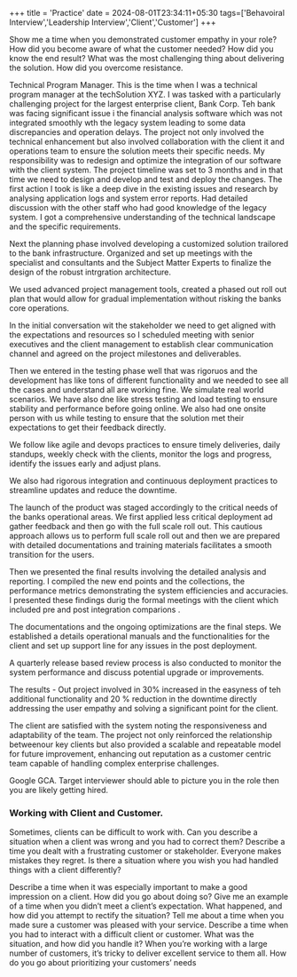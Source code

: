 +++
title = 'Practice'
date = 2024-08-01T23:34:11+05:30
tags=['Behavoiral Interview','Leadership Interview','Client','Customer']
+++


Show me a time when you demonstrated customer empathy in your role? How did you become aware of what the customer needed? How did you know the end result? What was the most challenging thing about delivering the solution. How did you overcome resistance.

Technical Program Manager. This is the time when I was a technical program manager at the techSolution XYZ. I was tasked with a particularly challenging project for the largest enterprise client, Bank Corp. Teh bank was facing significant issue i the financial analysis software which was not integrated smoothly wth the legacy system leading to some data discrepancies and operation delays. The project not only involved the technical enhancement but also involved collaboration with the client it and operations team to ensure the solution meets their specific needs. My responsibility was to redesign and optimize the integration of our software with the client system. The project timeline was set to 3 months and in that time we need to design and develop and test and deploy the changes.
The first action I took is like a deep dive in the existing issues and research by analysing application logs and system error reports.
Had detailed discussion with the other staff who had good knowledge of the legacy system. I got a comprehensive understanding of the technical landscape and the specific requirements.

Next the planning phase involved developing a customized solution trailored to the bank infrastructure. Organized and set up meetings with the specialist and consultants and the Subject Matter Experts to finalize the design of the robust intrgration architecture.

We used advanced project management tools, created a phased out roll out plan that would allow for gradual implementation without risking the banks core operations.

In the initial conversation wit the stakeholder we need to get aligned with the expectations and resources so I scheduled meeting with senior executives and the client management to establish clear communication channel and agreed on the project milestones and deliverables.

Then we entered in the testing phase well that was rigoruos and the development has like tons of different functionality and we needed to see all the cases and understand all are working fine. We simulate real world scenarios. We have also dne like stress testing and load testing to ensure stability and performance before going online. We also had one onsite person with us while testing to ensure that the solution met their expectations to get their feedback directly.

We follow like agile and devops practices to ensure timely deliveries, daily standups, weekly check with the clients, monitor the logs and progress, identify the issues early and adjust plans.

We also had rigorous integration and continuous deployment practices to streamline updates and reduce the downtime.

The launch of the product was staged accordingly to the critical needs of the banks operational areas. We first applied less critical deployment ad gather feedback and then go with the full scale roll out.
This cautious approach allows us to perform full scale roll out and then we are prepared with detailed documentations and training materials facilitates a smooth transition for the users.

Then we presented the final results involving the detailed analysis and reporting. I compiled the new end points and the collections, the performance metrics demonstrating the system efficiencies and accuracies. I presented these findings durig the formal meetings with the client which included pre and post integration comparions .

The documentations and the ongoing optimizations are the final steps. We established a details operational manuals and the functionalities for the client and set up support line for any issues in the post deployment.

A quarterly release based review process is also conducted to monitor the system performance and discuss potential upgrade or improvements.

The results - Out project involved in 30% increased in the easyness of teh additional functionality and 20 % reduction in the downtime directly addressing the user empathy and solving a significant point for the client.

The client are satisfied with the system noting the responsiveness and adaptability of the team. The project not only reinforced the relationship betweenour key clients but also provided a scalable and repeatable model for future improvement, enhancing out reputation as a customer centric team capable of handling complex enterprise challenges.

Google GCA.
Target interviewer should able to picture you in the role then you are likely getting hired.


### Working with Client and Customer.

Sometimes, clients can be difficult to work with. Can you describe a situation when a client was wrong and you had to correct them?
Describe a time you dealt with a frustrating customer or stakeholder.
Everyone makes mistakes they regret. Is there a situation where you wish you had handled things with a client differently?

Describe a time when it was especially important to make a good impression on a client. How did you go about doing so?
Give me an example of a time when you didn’t meet a client’s expectation. What happened, and how did you attempt to rectify the situation?
Tell me about a time when you made sure a customer was pleased with your service.
Describe a time when you had to interact with a difficult client or customer. What was the situation, and how did you handle it?
When you’re working with a large number of customers, it’s tricky to deliver excellent service to them all. How do you go about prioritizing your customers’ needs